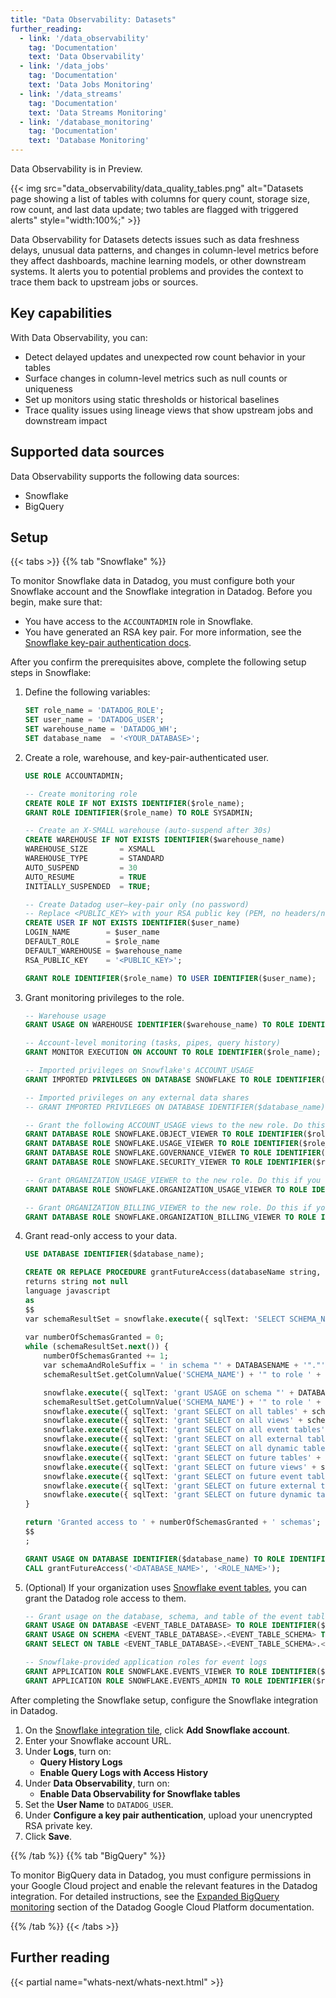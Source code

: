 ```yaml
---
title: "Data Observability: Datasets"
further_reading:
  - link: '/data_observability'
    tag: 'Documentation'
    text: 'Data Observability'
  - link: '/data_jobs'
    tag: 'Documentation'
    text: 'Data Jobs Monitoring'
  - link: '/data_streams'
    tag: 'Documentation'
    text: 'Data Streams Monitoring'
  - link: '/database_monitoring'
    tag: 'Documentation'
    text: 'Database Monitoring'
---
```


<div class="alert alert-info">Data Observability is in Preview.</div>

{{< img src="data_observability/data_quality_tables.png" alt="Datasets page showing a list of tables with columns for query count, storage size, row count, and last data update; two tables are flagged with triggered alerts" style="width:100%;" >}}

Data Observability for Datasets detects issues such as data freshness delays, unusual data patterns, and changes in column-level metrics before they affect dashboards, machine learning models, or other downstream systems. It alerts you to potential problems and provides the context to trace them back to upstream jobs or sources.

## Key capabilities

With Data Observability, you can:

- Detect delayed updates and unexpected row count behavior in your tables
- Surface changes in column-level metrics such as null counts or uniqueness
- Set up monitors using static thresholds or historical baselines
- Trace quality issues using lineage views that show upstream jobs and downstream impact

## Supported data sources

Data Observability supports the following data sources:

- Snowflake
- BigQuery

## Setup

{{< tabs >}}
{{% tab "Snowflake" %}}

To monitor Snowflake data in Datadog, you must configure both your Snowflake account and the Snowflake integration in Datadog. Before you begin, make sure that:

- You have access to the `ACCOUNTADMIN` role in Snowflake.
- You have generated an RSA key pair. For more information, see the [Snowflake key-pair authentication docs][1].

After you confirm the prerequisites above, complete the following setup steps in Snowflake:

1. Define the following variables:
    ```sql
    SET role_name = 'DATADOG_ROLE';
    SET user_name = 'DATADOG_USER';
    SET warehouse_name = 'DATADOG_WH';
    SET database_name  = '<YOUR_DATABASE>';

    ```
1. Create a role, warehouse, and key-pair-authenticated user.

    ```sql
    USE ROLE ACCOUNTADMIN;

    -- Create monitoring role
    CREATE ROLE IF NOT EXISTS IDENTIFIER($role_name);
    GRANT ROLE IDENTIFIER($role_name) TO ROLE SYSADMIN;

    -- Create an X-SMALL warehouse (auto-suspend after 30s)
    CREATE WAREHOUSE IF NOT EXISTS IDENTIFIER($warehouse_name)
    WAREHOUSE_SIZE       = XSMALL
    WAREHOUSE_TYPE       = STANDARD
    AUTO_SUSPEND         = 30
    AUTO_RESUME          = TRUE
    INITIALLY_SUSPENDED  = TRUE;

    -- Create Datadog user—key-pair only (no password)
    -- Replace <PUBLIC_KEY> with your RSA public key (PEM, no headers/newlines)
    CREATE USER IF NOT EXISTS IDENTIFIER($user_name)
    LOGIN_NAME        = $user_name
    DEFAULT_ROLE      = $role_name
    DEFAULT_WAREHOUSE = $warehouse_name
    RSA_PUBLIC_KEY    = '<PUBLIC_KEY>';

    GRANT ROLE IDENTIFIER($role_name) TO USER IDENTIFIER($user_name);
    ```
1. Grant monitoring privileges to the role.

    ```sql
    -- Warehouse usage
    GRANT USAGE ON WAREHOUSE IDENTIFIER($warehouse_name) TO ROLE IDENTIFIER($role_name);

    -- Account‐level monitoring (tasks, pipes, query history)
    GRANT MONITOR EXECUTION ON ACCOUNT TO ROLE IDENTIFIER($role_name);

    -- Imported privileges on Snowflake's ACCOUNT_USAGE
    GRANT IMPORTED PRIVILEGES ON DATABASE SNOWFLAKE TO ROLE IDENTIFIER($role_name);

    -- Imported privileges on any external data shares
    -- GRANT IMPORTED PRIVILEGES ON DATABASE IDENTIFIER($database_name) TO ROLE IDENTIFIER($role_name);

    -- Grant the following ACCOUNT_USAGE views to the new role. Do this if you wish to collect Snowflake account usage logs and metrics.
    GRANT DATABASE ROLE SNOWFLAKE.OBJECT_VIEWER TO ROLE IDENTIFIER($role_name);
    GRANT DATABASE ROLE SNOWFLAKE.USAGE_VIEWER TO ROLE IDENTIFIER($role_name);
    GRANT DATABASE ROLE SNOWFLAKE.GOVERNANCE_VIEWER TO ROLE IDENTIFIER($role_name);
    GRANT DATABASE ROLE SNOWFLAKE.SECURITY_VIEWER TO ROLE IDENTIFIER($role_name);

    -- Grant ORGANIZATION_USAGE_VIEWER to the new role. Do this if you wish to collect Snowflake organization usage metrics.
    GRANT DATABASE ROLE SNOWFLAKE.ORGANIZATION_USAGE_VIEWER TO ROLE IDENTIFIER($role_name);

    -- Grant ORGANIZATION_BILLING_VIEWER to the new role. Do this if you wish to collect Snowflake cost data.
    GRANT DATABASE ROLE SNOWFLAKE.ORGANIZATION_BILLING_VIEWER TO ROLE IDENTIFIER($role_name);
    ```

1. Grant read-only access to your data.

    ```sql
    USE DATABASE IDENTIFIER($database_name);

    CREATE OR REPLACE PROCEDURE grantFutureAccess(databaseName string, roleName string)
    returns string not null
    language javascript
    as
    $$
    var schemaResultSet = snowflake.execute({ sqlText: 'SELECT SCHEMA_NAME FROM ' + '"' + DATABASENAME + '"' + ".INFORMATION_SCHEMA.SCHEMATA WHERE SCHEMA_NAME != 'INFORMATION_SCHEMA';"});
        
    var numberOfSchemasGranted = 0;
    while (schemaResultSet.next()) {
        numberOfSchemasGranted += 1;
        var schemaAndRoleSuffix = ' in schema "' + DATABASENAME + '"."' + 
        schemaResultSet.getColumnValue('SCHEMA_NAME') + '" to role ' + ROLENAME + ';'

        snowflake.execute({ sqlText: 'grant USAGE on schema "' + DATABASENAME + '"."' +  
        schemaResultSet.getColumnValue('SCHEMA_NAME') + '" to role ' + ROLENAME + ';'});
        snowflake.execute({ sqlText: 'grant SELECT on all tables' + schemaAndRoleSuffix});
        snowflake.execute({ sqlText: 'grant SELECT on all views' + schemaAndRoleSuffix});
        snowflake.execute({ sqlText: 'grant SELECT on all event tables' + schemaAndRoleSuffix});
        snowflake.execute({ sqlText: 'grant SELECT on all external tables' + schemaAndRoleSuffix});
        snowflake.execute({ sqlText: 'grant SELECT on all dynamic tables' + schemaAndRoleSuffix});
        snowflake.execute({ sqlText: 'grant SELECT on future tables' + schemaAndRoleSuffix});
        snowflake.execute({ sqlText: 'grant SELECT on future views' + schemaAndRoleSuffix});
        snowflake.execute({ sqlText: 'grant SELECT on future event tables' + schemaAndRoleSuffix});
        snowflake.execute({ sqlText: 'grant SELECT on future external tables' + schemaAndRoleSuffix});
        snowflake.execute({ sqlText: 'grant SELECT on future dynamic tables' + schemaAndRoleSuffix});
    }
    
    return 'Granted access to ' + numberOfSchemasGranted + ' schemas';
    $$
    ;

    GRANT USAGE ON DATABASE IDENTIFIER($database_name) TO ROLE IDENTIFIER($role_name);
    CALL grantFutureAccess('<DATABASE_NAME>', '<ROLE_NAME>');
    ```

1. (Optional) If your organization uses [Snowflake event tables][2], you can grant the Datadog role access to them.

    ```sql
    -- Grant usage on the database, schema, and table of the event table
    GRANT USAGE ON DATABASE <EVENT_TABLE_DATABASE> TO ROLE IDENTIFIER($role_name);
    GRANT USAGE ON SCHEMA <EVENT_TABLE_DATABASE>.<EVENT_TABLE_SCHEMA> TO ROLE IDENTIFIER($role_name);
    GRANT SELECT ON TABLE <EVENT_TABLE_DATABASE>.<EVENT_TABLE_SCHEMA>.<EVENT_TABLE_NAME> TO ROLE IDENTIFIER($role_name);

    -- Snowflake-provided application roles for event logs
    GRANT APPLICATION ROLE SNOWFLAKE.EVENTS_VIEWER TO ROLE IDENTIFIER($role_name);
    GRANT APPLICATION ROLE SNOWFLAKE.EVENTS_ADMIN TO ROLE IDENTIFIER($role_name);

    ```

After completing the Snowflake setup, configure the Snowflake integration in Datadog.

1. On the [Snowflake integration tile][3], click **Add Snowflake account**.
1. Enter your Snowflake account URL.
1. Under **Logs**, turn on:
   - **Query History Logs**
   - **Enable Query Logs with Access History**
1. Under **Data Observability**, turn on:
   - **Enable Data Observability for Snowflake tables**
1. Set the **User Name** to `DATADOG_USER`.
1. Under **Configure a key pair authentication**, upload your unencrypted RSA private key.
1. Click **Save**.

[1]: https://docs.snowflake.com/en/user-guide/key-pair-auth#generate-the-private-key
[2]: https://docs.snowflake.com/en/developer-guide/logging-tracing/event-table-setting-up
[3]: https://app.datadoghq.com/integrations?search=snowflake&integrationId=snowflake-web

{{% /tab %}}
{{% tab "BigQuery" %}}

To monitor BigQuery data in Datadog, you must configure permissions in your Google Cloud project and enable the relevant features in the Datadog integration. For detailed instructions, see the [Expanded BigQuery monitoring][1] section of the Datadog Google Cloud Platform documentation.

[1]: /integrations/google_cloud_platform/?tab=dataflowmethodrecommended#expanded-bigquery-monitoring

{{% /tab %}}
{{< /tabs >}}

## Further reading

{{< partial name="whats-next/whats-next.html" >}}